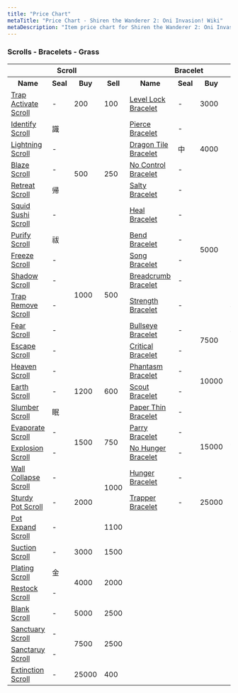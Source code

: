 ```yaml
---
title: "Price Chart"
metaTitle: "Price Chart - Shiren the Wanderer 2: Oni Invasion! Wiki"
metaDescription: "Item price chart for Shiren the Wanderer 2: Oni Invasion!"
---
```


### Scrolls - Bracelets - Grass

<table class="priceTableSmall">
  <tr>
    <th colspan="4">Scroll</th>
    <th colspan="4">Bracelet</th>
    <th colspan="4">Grass</th>
  </tr>
  <tr>
    <th>Name</th>
    <th>Seal</th>
    <th>Buy</th>
    <th>Sell</th>
    <th>Name</th>
    <th>Seal</th>
    <th>Buy</th>
    <th>Sell</th>
    <th>Name</th>
    <th>Seal</th>
    <th>Buy</th>
    <th>Sell</th>
  </tr>
  <tr>
    <td><a href="/shiren-2/items/scrolls#trap-activate-scroll">Trap Activate Scroll</a></td>
    <td>-</td>
    <td>200</td>
    <td>100</td>
    <td><a href="/shiren-2/items/bracelets#level-lock-bracelet">Level Lock Bracelet</a></td>
    <td>-</td>
    <td>3000</td>
    <td>1500</td>
    <td><a href="/shiren-2/items/grass#weeds">Weeds</a></td>
    <td>-</td>
    <td>50</td>
    <td>25</td>
  </tr>
  <tr>
    <td><a href="">Identify Scroll</a></td>
    <td>識</td>
    <td rowspan="5">500</td>
    <td rowspan="5">250</td>
    <td><a href="">Pierce Bracelet</a></td>
    <td>-</td>
    <td rowspan="3">4000</td>
    <td rowspan="3">2000</td>
    <td><a href="">Herb</a></td>
    <td>薬</td>
    <td>100</td>
    <td>50</td>
  </tr>
  <tr>
    <td><a href="">Lightning Scroll</a></td>
    <td>-</td>
    <td><a href="">Dragon Tile Bracelet</a></td>
    <td>中</td>
    <td><a href="">Twisty Grass</a></td>
    <td>-</td>
    <td rowspan="3">300</td>
    <td rowspan="3">150</td>
  </tr>
  <tr>
    <td><a href="">Blaze Scroll</a></td>
    <td>-</td>
    <td><a href="">No Control Bracelet</a></td>
    <td>-</td>
    <td><a href="">Swift Grass</a></td>
    <td>-</td>
  </tr>
  <tr>
    <td><a href="">Retreat Scroll</a></td>
    <td>帰</td>
    <td><a href="">Salty Bracelet</a></td>
    <td>-</td>
    <td rowspan="6">5000</td>
    <td rowspan="5">2500</td>
    <td><a href="">Warp Grass</a></td>
    <td>-</td>
  </tr>
  <tr>
    <td><a href="">Squid Sushi Scroll</a></td>
    <td>-</td>
    <td><a href="">Heal Bracelet</a></td>
    <td>-</td>
    <td><a href="">Life Grass</a></td>
    <td>命</td>
    <td rowspan="5">400</td>
    <td rowspan="5">200</td>
  </tr>
  <tr>
    <td><a href="">Purify Scroll</a></td>
    <td>祓</td>
    <td rowspan="6">1000</td>
    <td rowspan="6">500</td>
    <td><a href="">Bend Bracelet</a></td>
    <td>-</td>
    <td><a href="">Expand Seed</a></td>
    <td>-</td>
  </tr>
  <tr>
    <td><a href="">Freeze Scroll</a></td>
    <td>-</td>
    <td><a href="">Song Bracelet</a></td>
    <td>-</td>
    <td><a href="">Shrink Seed</a></td>
    <td>-</td>
  </tr>
  <tr>
    <td><a href="">Shadow Scroll</a></td>
    <td>-</td>
    <td><a href="">Breadcrumb Bracelet</a></td>
    <td>-</td>
    <td><a href="">Antidote Grass</a></td>
    <td>消</td>
  </tr>
  <tr>
    <td><a href="">Trap Remove Scroll</a></td>
    <td>-</td>
    <td><a href="">Strength Bracelet</a></td>
    <td>-</td>
    <td>3400</td>
    <td><a href="">Disaster Seed</a></td>
    <td>超</td>
  </tr>
  <tr>
    <td><a href="">Fear Scroll</a></td>
    <td>-</td>
    <td><a href="">Bullseye Bracelet</a></td>
    <td>-</td>
    <td rowspan="2">7500</td>
    <td>3000</td>
    <td><a href="">Talk Seed</a></td>
    <td>-</td>
    <td rowspan="4">500</td>
    <td>100</td>
  </tr>
  <tr>
    <td><a href="">Escape Scroll</a></td>
    <td>-</td>
    <td><a href="">Critical Bracelet</a></td>
    <td>-</td>
    <td>1500</td>
    <td><a href="">Otogiriso</a></td>
    <td>弟</td>
    <td rowspan="3">250</td>
  </tr>
  <tr>
    <td><a href="">Heaven Scroll</a></td>
    <td>-</td>
    <td rowspan="3">1200</td>
    <td rowspan="3">600</td>
    <td><a href="">Phantasm Bracelet</a></td>
    <td>-</td>
    <td rowspan="2">10000</td>
    <td rowspan="2">5000</td>
    <td><a href="">Sight Grass</a></td>
    <td>-</td>
  </tr>
  <tr>
    <td><a href="">Earth Scroll</a></td>
    <td>-</td>
    <td><a href="">Scout Bracelet</a></td>
    <td>-</td>
    <td><a href="">Dragon Grass</a></td>
    <td>火</td>
  </tr>
  <tr>
    <td><a href="">Slumber Scroll</a></td>
    <td>眠</td>
    <td><a href="">Paper Thin Bracelet</a></td>
    <td>-</td>
    <td rowspan="4">15000</td>
    <td rowspan="4">7500</td>
    <td><a href="">Flame Grass</a></td>
    <td>火</td>
    <td>700</td>
    <td>350</td>
  </tr>
  <tr>
    <td><a href="">Evaporate Scroll</a></td>
    <td>-</td>
    <td rowspan="2">1500</td>
    <td rowspan="2">750</td>
    <td><a href="">Parry Bracelet</a></td>
    <td>-</td>
    <td><a href="">Boost Grass</a></td>
    <td>-</td>
    <td>1000</td>
    <td>500</td>
  </tr>
  <tr>
    <td><a href="">Explosion Scroll</a></td>
    <td>-</td>
    <td><a href="">No Hunger Bracelet</a></td>
    <td>-</td>
    <td><a href="">Strength Grass</a></td>
    <td>ち</td>
    <td rowspan="2">1500</td>
    <td rowspan="2">700</td>
  </tr>
  <tr>
    <td><a href="">Wall Collapse Scroll</a></td>
    <td>-</td>
    <td rowspan="3">2000</td>
    <td rowspan="2">1000</td>
    <td><a href="">Hunger Bracelet</a></td>
    <td>-</td>
    <td><a href="">Poison Grass</a></td>
    <td>-</td>
  </tr>
  <tr>
    <td><a href="">Sturdy Pot Scroll</a></td>
    <td>-</td>
    <td><a href="">Trapper Bracelet</a></td>
    <td>-</td>
    <td>25000</td>
    <td>1000</td>
    <td><a href="">Happy Grass</a></td>
    <td>幸</td>
    <td rowspan="2">2000</td>
    <td rowspan="2">1000</td>
  </tr>
  <tr>
    <td><a href="">Pot Expand Scroll</a></td>
    <td>-</td>
    <td>1100</td>
    <td rowspan="8" colspan="4"></td>
    <td><a href="">Unlucky Seed</a></td>
    <td>不</td>
  </tr>
  <tr>
    <td><a href="">Suction Scroll</a></td>
    <td>-</td>
    <td>3000</td>
    <td>1500</td>
    <td><a href="">Revival Grass</a></td>
    <td>-</td>
    <td>2500</td>
    <td>1250</td>
  </tr>
  <tr>
    <td><a href="">Plating Scroll</a></td>
    <td>金</td>
    <td rowspan="2">4000</td>
    <td rowspan="2">2000</td>
    <td><a href="">Angel Seed</a></td>
    <td>天</td>
    <td>3000</td>
    <td>1500</td>
  </tr>
  <tr>
    <td><a href="">Restock Scroll</a></td>
    <td>-</td>
    <td rowspan="5" colspan="4"></td>
  </tr>
  <tr>
    <td><a href="">Blank Scroll</a></td>
    <td>-</td>
    <td>5000</td>
    <td>2500</td>
  </tr>
  <tr>
    <td><a href="">Sanctuary Scroll</a></td>
    <td>-</td>
    <td rowspan="2">7500</td>
    <td rowspan="2">2500</td>
  </tr>
  <tr>
    <td><a href="">Sanctaruy Scroll</a></td>
    <td>-</td>
  </tr>
  <tr>
    <td><a href="">Extinction Scroll</a></td>
    <td>-</td>
    <td>25000</td>
    <td>400</td>
  </tr>
</table>
